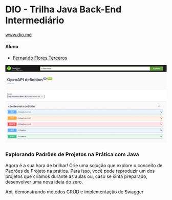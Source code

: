 # DIO - Trilha Java Back-End Intermediário

www.dio.me

#### Aluno

- [Fernando Flores Terceros](https://github.com/jciterceros)

<div align="center">
<img alt="Desafio API e Swagger Santander Bootcamp 2023 - Backend Java" title="Deafio API e Swagger Santander Bootcamp 2023 - Backend Java" width="750px" src="https://github.com/jciterceros/Santander-Bootcamp-2023-Backend-Java/blob/main/imagens/LAB%20Padroes%20Projeto%20Spring%20Swagger.JPG">
</div>

### Explorando Padrões de Projetos na Prática com Java

Agora é a sua hora de brilhar! Crie uma solução que explore o conceito de Padrões de Projeto na prática. Para isso, você pode reproduzir um dos projetos que criamos durante as aulas ou, caso se sinta preparado, desenvolver uma nova ideia do zero.

Api, demonstrando métodos CRUD e implementação de Swagger
